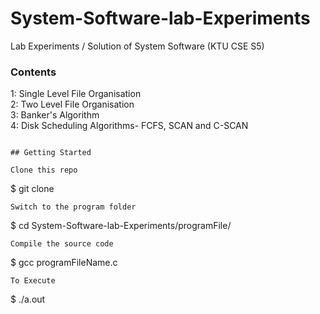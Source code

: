 # System-Software-lab-Experiments
Lab Experiments / Solution of System Software (KTU CSE S5)  <br>

<h3>Contents<br></h3>
1: Single Level File Organisation<br>
2: Two Level File Organisation <br>
3: Banker's Algorithm <br>
4: Disk Scheduling Algorithms- FCFS, SCAN and C-SCAN




```

## Getting Started

Clone this repo
```
$ git clone 
```
Switch to the program folder
```
$ cd System-Software-lab-Experiments/programFile/
```
Compile the source code
```
$ gcc programFileName.c
```
To Execute
``` 
$ ./a.out
```
